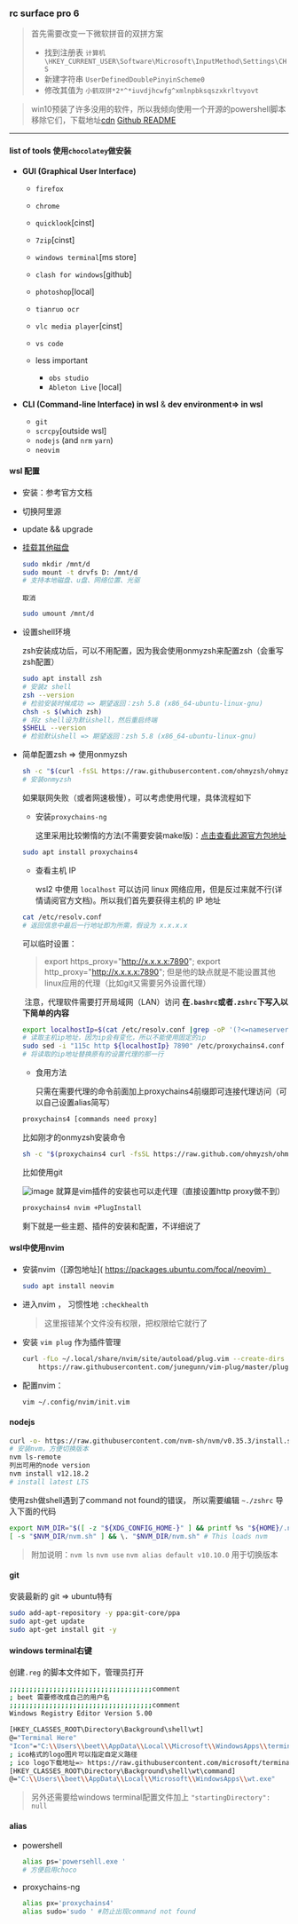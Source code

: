 ### rc surface pro 6
> 首先需要改变一下微软拼音的双拼方案
> - 找到注册表 `计算机\HKEY_CURRENT_USER\Software\Microsoft\InputMethod\Settings\CHS`
> - 新建字符串 `UserDefinedDoublePinyinScheme0`
> - 修改其值为 `小鹤双拼*2*^*iuvdjhcwfg^xmlnpbksqszxkrltvyovt`

> win10预装了许多没用的软件，所以我倾向使用一个开源的powershell脚本移除它们，下载地址[cdn](https://cdn.jsdelivr.com/gh/Sycnex/Windows10Debloater/Windows10SysPrepDebloater.ps1)
[Github README](https://github.com/Sycnex/Windows10Debloater)
---
#### list of tools 使用`chocolatey`做安装

- **GUI (Graphical User Interface)**

  - `firefox`
  
  - `chrome`

  - `quicklook`[cinst]
  
  - `7zip`[cinst]

  - `windows terminal`[ms store]

  - `clash for windows`[github]

  - `photoshop`[local]

  - `tianruo ocr`

  - `vlc media player`[cinst]

  - `vs code`

  - less important

    - `obs studio`
    - `Ableton Live` [local]
    
- **CLI (Command-line Interface) in wsl** & **dev environment=> in wsl** 

  - `git`
  - `scrcpy`[outside wsl]
  - `nodejs` (and `nrm` `yarn`) 
  - `neovim`


#### wsl 配置

- 安装：参考官方文档

- 切换阿里源

- update && upgrade

- [挂载其他磁盘](https://docs.microsoft.com/zh-cn/archive/blogs/wsl/file-system-improvements-to-the-windows-subsystem-for-linux)

  ```bash
  sudo mkdir /mnt/d
  sudo mount -t drvfs D: /mnt/d
  # 支持本地磁盘、u盘、网络位置、光驱
  ```

  `取消`

  ```bash
  sudo umount /mnt/d
  ```

- 设置shell环境

  zsh安装成功后，可以不用配置，因为我会使用onmyzsh来配置zsh（会重写zsh配置）

  ```bash
  sudo apt install zsh
  # 安装z shell
  zsh --version
  # 检验安装时候成功 => 期望返回：zsh 5.8 (x86_64-ubuntu-linux-gnu)
  chsh -s $(which zsh)
  # 将z shell设为默认shell，然后重启终端
  $SHELL --version
  # 检验默认shell => 期望返回：zsh 5.8 (x86_64-ubuntu-linux-gnu)
  ```

- 简单配置zsh => 使用onmyzsh

  ```bash
  sh -c "$(curl -fsSL https://raw.githubusercontent.com/ohmyzsh/ohmyzsh/master/tools/install.sh)"
  # 安装onmyzsh
  ```

  如果联网失败（或者网速极慢），可以考虑使用代理，具体流程如下

  - 安装`proxychains-ng`

    这里采用比较懒惰的方法(不需要安装make版)：[点击查看此源官方包地址](/https://packages.ubuntu.com/search?keywords=proxychains&searchon=names&suite=eoan&section=all)

  ```bash
  sudo apt install proxychains4
  ```

  - 查看主机 IP 

     wsl2 中使用 `localhost` 可以访问 linux 网络应用，但是反过来就不行(详情请阅官方文档)。所以我们首先要获得主机的 IP 地址

  ```bash
  cat /etc/resolv.conf
  # 返回信息中最后一行地址即为所需，假设为 x.x.x.x
  ```
  可以临时设置：
  > export https_proxy="http://x.x.x.x:7890"; export http_proxy="http://x.x.x.x:7890";
  > 但是他的缺点就是不能设置其他linux应用的代理（比如git又需要另外设置代理）

  ​         注意，代理软件需要打开局域网（LAN）访问
  **在`.bashrc`或者`.zshrc`下写入以下简单的内容**
  ```bash
  export localhostIp=$(cat /etc/resolv.conf |grep -oP '(?<=nameserver\ ).*')
  # 读取主机ip地址，因为ip会有变化，所以不能使用固定的ip
  sudo sed -i "115c http ${localhostIp} 7890" /etc/proxychains4.conf
  # 将读取的ip地址替换原有的设置代理的那一行
  ```

  - 食用方法

    只需在需要代理的命令前面加上proxychains4前缀即可连接代理访问（可以自己设置alias简写）

  ```bash
  proxychains4 [commands need proxy]
  ```

  比如刚才的onmyzsh安装命令

  ```bash
  sh -c "$(proxychains4 curl -fsSL https://raw.github.com/ohmyzsh/ohmyzsh/master/tools/install.sh)"
  ```
  比如使用git

  ![image](https://tva3.sinaimg.cn/large/005K67iLgy1ggyfsjos64j31j70pr1ky.jpg)
就算是vim插件的安装也可以走代理（直接设置http proxy做不到）
  ```bash
  proxychains4 nvim +PlugInstall
  ```
  

  剩下就是一些主题、插件的安装和配置，不详细说了

#### wsl中使用nvim

- 安装nvim（[源包地址]( https://packages.ubuntu.com/focal/neovim）

  ```bash
  sudo apt install neovim 
  ```

- 进入nvim ， 习惯性地 `:checkhealth`
  > 这里报错某个文件没有权限，把权限给它就行了

- 安装 `vim plug` 作为插件管理

  ```bash
  curl -fLo ~/.local/share/nvim/site/autoload/plug.vim --create-dirs \
      https://raw.githubusercontent.com/junegunn/vim-plug/master/plug.vim
  ```

- 配置nvim：

  ```bash
  vim ~/.config/nvim/init.vim
  ```



#### nodejs

```bash
curl -o- https://raw.githubusercontent.com/nvm-sh/nvm/v0.35.3/install.sh | bash
# 安装nvm，方便切换版本
nvm ls-remote
列出可用的node version
nvm install v12.18.2 
# install latest LTS
```
使用zsh做shell遇到了command not found的错误， 所以需要编辑 `~./zshrc` 导入下面的代码

```bash
export NVM_DIR="$([ -z "${XDG_CONFIG_HOME-}" ] && printf %s "${HOME}/.nvm" || printf %s "${XDG_CONFIG_HOME}/nvm")"
[ -s "$NVM_DIR/nvm.sh" ] && \. "$NVM_DIR/nvm.sh" # This loads nvm
```



> 附加说明：`nvm ls`  `nvm use` `nvm alias default v10.10.0` 用于切换版本

#### git

安装最新的 git => ubuntu特有

```bash
sudo add-apt-repository -y ppa:git-core/ppa
sudo apt-get update
sudo apt-get install git -y
```

#### windows terminal右键

创建`.reg` 的脚本文件如下，管理员打开

```bash
;;;;;;;;;;;;;;;;;;;;;;;;;;;;;;;;;;;;comment 
; beet 需要修改成自己的用户名
;;;;;;;;;;;;;;;;;;;;;;;;;;;;;;;;;;;;comment
Windows Registry Editor Version 5.00

[HKEY_CLASSES_ROOT\Directory\Background\shell\wt]
@="Terminal Here"
"Icon"="C:\\Users\\beet\\AppData\\Local\\Microsoft\\WindowsApps\\terminal.ico"
; ico格式的logo图片可以指定自定义路径
; ico logo下载地址=> https://raw.githubusercontent.com/microsoft/terminal/master/res/terminal.ico
[HKEY_CLASSES_ROOT\Directory\Background\shell\wt\command]
@="C:\\Users\\beet\\AppData\\Local\\Microsoft\\WindowsApps\\wt.exe"
```
> 另外还需要给windows terminal配置文件加上 `"startingDirectory": null`
#### alias

- powershell 
  ```bash
  alias ps='powersehll.exe '
  # 方便启用choco
  ```
- proxychains-ng
  ```bash
  alias px='proxychains4'
  alias sudo='sudo ' #防止出现command not found
  ```
